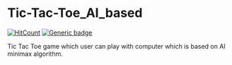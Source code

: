 # Tic-Tac-Toe_AI_based

[![HitCount](http://hits.dwyl.com/NarutoOp/Tic_Tac_Toe_AI_Based.svg)](http://hits.dwyl.com/NarutoOp/Tic_Tac_Toe_AI_Based) [![Generic badge](https://img.shields.io/badge/Arpit-Gupta-1abc9c.svg)](https://github.com/NarutoOp)

 Tic Tac Toe game which user can play with computer which is based on AI minimax algorithm.
